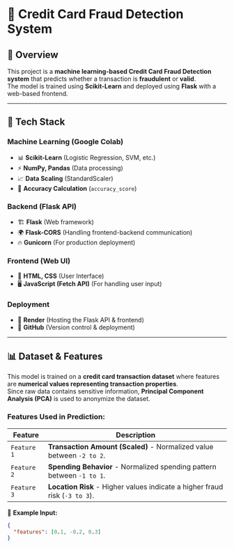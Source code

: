# 🚀 Credit Card Fraud Detection System  

## 📌 Overview  
This project is a **machine learning-based Credit Card Fraud Detection system** that predicts whether a transaction is **fraudulent** or **valid**.  
The model is trained using **Scikit-Learn** and deployed using **Flask** with a web-based frontend.  

---

## 🔧 Tech Stack  
### **Machine Learning (Google Colab)**  
- 📊 **Scikit-Learn** (Logistic Regression, SVM, etc.)  
- ⚡ **NumPy, Pandas** (Data processing)  
- 📈 **Data Scaling** (StandardScaler)  
- 🎯 **Accuracy Calculation** (`accuracy_score`)  

### **Backend (Flask API)**  
- 🏗 **Flask** (Web framework)  
- 🌍 **Flask-CORS** (Handling frontend-backend communication)  
- 🔥 **Gunicorn** (For production deployment)  

### **Frontend (Web UI)**  
- 🎨 **HTML, CSS** (User Interface)  
- 🖥 **JavaScript (Fetch API)** (For handling user input)  

### **Deployment**  
- 🚀 **Render** (Hosting the Flask API & frontend)  
- 📂 **GitHub** (Version control & deployment)  

---

## 📊 Dataset & Features  
This model is trained on a **credit card transaction dataset** where features are **numerical values representing transaction properties**.  
Since raw data contains sensitive information, **Principal Component Analysis (PCA)** is used to anonymize the dataset.

### **Features Used in Prediction:**  
| **Feature** | **Description** |
|------------|---------------|
| `Feature 1` | **Transaction Amount (Scaled)** - Normalized value between `-2 to 2`. |
| `Feature 2` | **Spending Behavior** - Normalized spending pattern between `-1 to 1`. |
| `Feature 3` | **Location Risk** - Higher values indicate a higher fraud risk (`-3 to 3`). |

📌 **Example Input:**  
```json
{
  "features": [0.1, -0.2, 0.3]
}